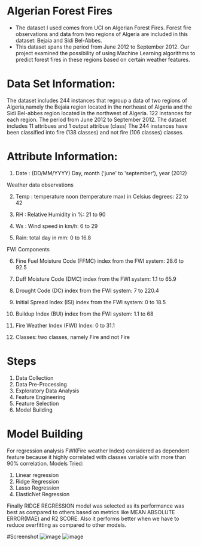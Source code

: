 # Algerian Forest Fires

* The dataset I used comes from UCI on Algerian Forest Fires. Forest fire observations and data from two regions of Algeria are included in this dataset: Bejaia and Sidi Bel-Abbes.
* This dataset spans the period from June 2012 to September 2012. Our project examined the possibility of using Machine Learning algorithms to predict forest fires in these regions based on certain weather features.

# Data Set Information:

The dataset includes 244 instances that regroup a data of two regions of Algeria,namely the
Bejaia region located in the northeast of Algeria and the Sidi Bel-abbes region located in the northwest of Algeria.
122 instances for each region.
The period from June 2012 to September 2012.
The dataset includes 11 attribues and 1 output attribue (class)
The 244 instances have been classified into fire (138 classes) and not fire (106 classes) classes.


# Attribute Information:

1. Date : (DD/MM/YYYY) Day, month ('june' to 'september'), year (2012)

Weather data observations

2. Temp : temperature noon (temperature max) in Celsius degrees: 22 to 42

3. RH : Relative Humidity in %: 21 to 90

4. Ws : Wind speed in km/h: 6 to 29

5. Rain: total day in mm: 0 to 16.8

FWI Components

6. Fine Fuel Moisture Code (FFMC) index from the FWI system: 28.6 to 92.5

7. Duff Moisture Code (DMC) index from the FWI system: 1.1 to 65.9

8. Drought Code (DC) index from the FWI system: 7 to 220.4

9. Initial Spread Index (ISI) index from the FWI system: 0 to 18.5

10. Buildup Index (BUI) index from the FWI system: 1.1 to 68

11. Fire Weather Index (FWI) Index: 0 to 31.1

12. Classes: two classes, namely Fire and not Fire

# Steps

1. Data Collection
2. Data Pre-Processing
3. Exploratory Data Analysis
4. Feature Engineering
5. Feature Selection
6. Model Building

# Model Building

For regression analysis FWI(Fire weather Index) considered as dependent feature because it highly correlated with classes variable with more than 90% correlation.
Models Tried:

1. Linear regression
2. Ridge Regression
3. Lasso Regression
4. ElasticNet Regression

Finally RIDGE REGRESSION model was selected as its performance was best as compared to others based on metrics like MEAN ABSOLUTE ERROR(MAE) and R2 SCORE.
Also it performs better when we have to reduce overfitting as compared to other models.

#Screenshot
![image](https://user-images.githubusercontent.com/103130321/230306749-9368c814-f88f-46f1-960a-1f29aad0cff8.png)
![image](https://user-images.githubusercontent.com/103130321/230306958-e6b469cd-f50b-43fe-928b-a78681e2d71c.png)


